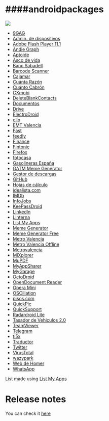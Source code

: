 ####androidpackages
=============================================

![](http://chinaphonehouse.org/wp-content/uploads/2014/11/Google_Android_5.0_Lollipop_logo.png)

* [9GAG](https://play.google.com/store/apps/details?id=com.ninegag.android.app) 
* [Admin. de dispositivos](https://play.google.com/store/apps/details?id=com.google.android.apps.adm) 
* [Adobe Flash Player 11.1](https://play.google.com/store/apps/details?id=com.adobe.flashplayer) 
* [Andie Graph](https://play.google.com/store/apps/details?id=net.supware.tipro) 
* [Aptoide](https://play.google.com/store/apps/details?id=cm.aptoide.pt) 
* [Asco de vida](https://play.google.com/store/apps/details?id=com.memondo.adv) 
* [Banc Sabadell](https://play.google.com/store/apps/details?id=net.inverline.bancosabadell.officelocator.android) 
* [Barcode Scanner](https://play.google.com/store/apps/details?id=com.google.zxing.client.android) 
* [Cajamar](https://play.google.com/store/apps/details?id=com.cajamar.Cajamar) 
* [Cuánta Razón](https://play.google.com/store/apps/details?id=com.memondo.cr) 
* [Cuánto Cabrón](https://play.google.com/store/apps/details?id=com.memondo.cc) 
* [CXmobi](https://play.google.com/store/apps/details?id=com.ideaknow.catalunyacaixa) 
* [DeleteBlankContacts](https://play.google.com/store/apps/details?id=wolfen.deleteblankcontacts) 
* [Documentos](https://play.google.com/store/apps/details?id=com.google.android.apps.docs.editors.docs) 
* [Drive](https://play.google.com/store/apps/details?id=com.google.android.apps.docs) 
* [ElectroDroid](https://play.google.com/store/apps/details?id=it.android.demi.elettronica) 
* [ello](https://play.google.com/store/apps/details?id=com.kanda.ello) 
* [EMT Valencia](https://play.google.com/store/apps/details?id=es.emtvalencia.emt) 
* [Fast](https://play.google.com/store/apps/details?id=app.fastfacebook.com) 
* [feedly](https://play.google.com/store/apps/details?id=com.devhd.feedly) 
* [Finance](https://play.google.com/store/apps/details?id=com.google.android.apps.finance) 
* [Fintonic](https://play.google.com/store/apps/details?id=com.fintonic) 
* [Firefox](https://play.google.com/store/apps/details?id=org.mozilla.firefox) 
* [fotocasa](https://play.google.com/store/apps/details?id=com.anuntis.fotocasa) 
* [Gasolineras España](https://play.google.com/store/apps/details?id=com.mobialia.gas.spain) 
* [GATM Meme Generator](https://play.google.com/store/apps/details?id=iddqd.gatm) 
* [Gestor de descargas](https://play.google.com/store/apps/details?id=com.tt.android.dm.view) 
* [GitHub](https://play.google.com/store/apps/details?id=com.github.mobile) 
* [Hojas de cálculo](https://play.google.com/store/apps/details?id=com.google.android.apps.docs.editors.sheets) 
* [idealista.com](https://play.google.com/store/apps/details?id=com.idealista.android) 
* [IMDb](https://play.google.com/store/apps/details?id=com.imdb.mobile) 
* [InfoJobs](https://play.google.com/store/apps/details?id=net.infojobs.mobile.android) 
* [KeePassDroid](https://play.google.com/store/apps/details?id=com.android.keepass) 
* [LinkedIn](https://play.google.com/store/apps/details?id=com.linkedin.android)
* [Linterna](https://play.google.com/store/apps/details?id=com.zeroneapps.flashlight) 
* [List My Apps](https://play.google.com/store/apps/details?id=de.onyxbits.listmyapps) 
* [Meme Generator](https://play.google.com/store/apps/details?id=com.glogApps.bmg) 
* [Meme Generator Free](https://play.google.com/store/apps/details?id=com.zombodroid.MemeGenerator) 
* [Metro Valencia](https://play.google.com/store/apps/details?id=com.jomofer.metrovalencia) 
* [Metro Valencia Offline](https://play.google.com/store/apps/details?id=com.greengrowapps.metroapp) 
* [Metrovalencia](https://play.google.com/store/apps/details?id=org.metrovalencia.app) 
* [MiXplorer](https://play.google.com/store/apps/details?id=com.android.mifileexplorer) 
* [MuPDF](https://play.google.com/store/apps/details?id=com.artifex.mupdfdemo) 
* [MyAppSharer](https://play.google.com/store/apps/details?id=com.yschi.MyAppSharer) 
* [MyGarage](https://play.google.com/store/apps/details?id=com.moremu.mygarage) 
* [OctoDroid](https://play.google.com/store/apps/details?id=com.gh4a) 
* [OpenDocument Reader](https://play.google.com/store/apps/details?id=at.tomtasche.reader) 
* [Opera Mini](https://play.google.com/store/apps/details?id=com.opera.mini.android) 
* [OSCillation](https://play.google.com/store/apps/details?id=com.work.oscillation) 
* [pisos.com](https://play.google.com/store/apps/details?id=com.vocento.pisos) 
* [QuickPic](https://play.google.com/store/apps/details?id=com.alensw.PicFolder) 
* [QuickSupport](https://play.google.com/store/apps/details?id=com.teamviewer.quicksupport.market) 
* [Radardroid Lite](https://play.google.com/store/apps/details?id=com.ventel.android.radardroid.lite) 
* [Tasador de Vehiculos 2.0](https://play.google.com/store/apps/details?id=com.stk.tasadorvehiculos) 
* [TeamViewer](https://play.google.com/store/apps/details?id=com.teamviewer.teamviewer.market.mobile) 
* [Telegram](https://play.google.com/store/apps/details?id=org.telegram.messenger) 
* [ti5x](https://play.google.com/store/apps/details?id=nz.gen.geek_central.ti5x) 
* [Traductor](https://play.google.com/store/apps/details?id=com.google.android.apps.translate) 
* [Twitter](https://play.google.com/store/apps/details?id=com.twitter.android) 
* [VirusTotal](https://play.google.com/store/apps/details?id=com.virustotal) 
* [wazypark](https://play.google.com/store/apps/details?id=com.quadram.wazypark) 
* [Web de Homer](https://play.google.com/store/apps/details?id=com.animoushion.homerswebpage) 
* [WhatsApp](https://play.google.com/store/apps/details?id=com.whatsapp)

List made using [List My Apps](https://play.google.com/store/apps/details?id=de.onyxbits.listmyapps)

Release notes
=============================================
You can check it [here](https://github.com/adgellida/androidpackages/blob/master/Releasenotes.md)
